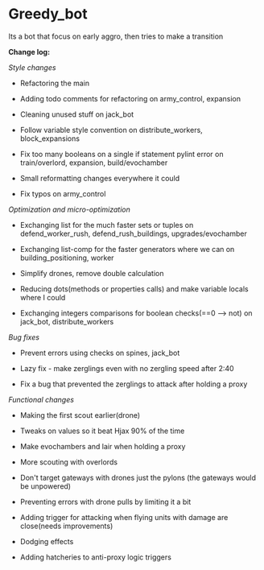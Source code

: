 # Greedy_bot

Its a bot that focus on early aggro, then tries to make a transition

**Change log:**

_Style changes_

- Refactoring the main

- Adding todo comments for refactoring on army_control, expansion

- Cleaning unused stuff on jack_bot

- Follow variable style convention on distribute_workers, block_expansions

- Fix too many booleans on a single if statement pylint error on train/overlord, expansion, build/evochamber

- Small reformatting changes everywhere it could

- Fix typos on army_control

_Optimization and micro-optimization_ 

- Exchanging list for the much faster sets or tuples on defend_worker_rush, defend_rush_buildings,
 upgrades/evochamber
  
- Exchanging list-comp for the faster generators where we can on building_positioning, worker
 
- Simplify drones, remove double calculation

- Reducing dots(methods or properties calls) and make variable locals where I could 

- Exchanging integers comparisons for boolean checks(==0 --> not) on jack_bot, distribute_workers

 _Bug fixes_
 
 - Prevent errors using checks on spines, jack_bot
 
 - Lazy fix - make zerglings even with no zergling speed after 2:40
 
 - Fix a bug that prevented the zerglings to attack after holding a proxy    
 
_Functional changes_

- Making the first scout earlier(drone)

- Tweaks on values so it beat Hjax 90% of the time

- Make evochambers and lair when holding a proxy

- More scouting with overlords

- Don't target gateways with drones just the pylons (the gateways would be unpowered)

- Preventing errors with drone pulls by limiting it a bit

- Adding trigger for attacking when flying units with damage are close(needs improvements)

- Dodging effects

- Adding hatcheries to anti-proxy logic triggers